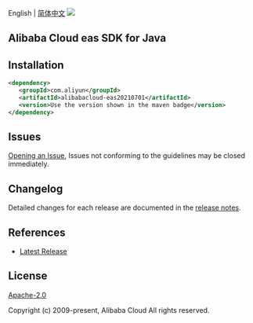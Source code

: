 English | [简体中文](README-CN.md)
![](https://aliyunsdk-pages.alicdn.com/icons/AlibabaCloud.svg)

## Alibaba Cloud eas SDK for Java

## Installation

```xml
<dependency>
   <groupId>com.aliyun</groupId>
   <artifactId>alibabacloud-eas20210701</artifactId>
   <version>Use the version shown in the maven badge</version>
</dependency>
```

## Issues
[Opening an Issue](https://github.com/aliyun/alibabacloud-java-async-sdk/issues/new), Issues not conforming to the guidelines may be closed immediately.

## Changelog
Detailed changes for each release are documented in the [release notes](./ChangeLog.txt).

## References
* [Latest Release](https://github.com/aliyun/alibabacloud-async-java-sdk/)

## License
[Apache-2.0](http://www.apache.org/licenses/LICENSE-2.0)

Copyright (c) 2009-present, Alibaba Cloud All rights reserved.